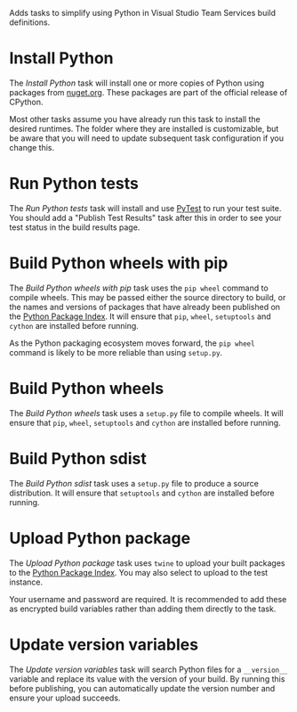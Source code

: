 Adds tasks to simplify using Python in Visual Studio Team Services build definitions.

# Install Python

The *Install Python* task will install one or more copies of Python using packages from [nuget.org](https://nuget.org). These packages are part of the official release of CPython.

Most other tasks assume you have already run this task to install the desired runtimes. The folder where they are installed is customizable, but be aware that you will need to update subsequent task configuration if you change this.

# Run Python tests

The *Run Python tests* task will install and use [PyTest](https://pytest.org) to run your test suite. You should add a "Publish Test Results" task after this in order to see your test status in the build results page.

# Build Python wheels with pip

The *Build Python wheels with pip* task uses the `pip wheel` command to compile wheels. This may be passed either the source directory to build, or the names and versions of packages that have already been published on the [Python Package Index](https://pypi.org). It will ensure that `pip`, `wheel`, `setuptools` and `cython` are installed before running.

As the Python packaging ecosystem moves forward, the `pip wheel` command is likely to be more reliable than using `setup.py`.

# Build Python wheels

The *Build Python wheels* task uses a `setup.py` file to compile wheels. It will ensure that `pip`, `wheel`, `setuptools` and `cython` are installed before running.

# Build Python sdist

The *Build Python sdist* task uses a `setup.py` file to produce a source distribution. It will ensure that `setuptools` and `cython` are installed before running.

# Upload Python package

The *Upload Python package* task uses `twine` to upload your built packages to the [Python Package Index](https://pypi.org). You may also select to upload to the test instance.

Your username and password are required. It is recommended to add these as encrypted build variables rather than adding them directly to the task.

# Update version variables

The *Update version variables* task will search Python files for a `__version__` variable and replace its value with the version of your build. By running this before publishing, you can automatically update the version number and ensure your upload succeeds.
